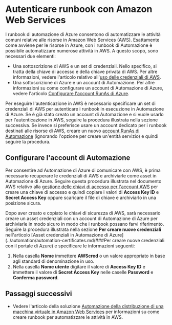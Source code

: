 <properties
   pageTitle="Configurare l'autenticazione in Amazon Web Services | Microsoft Azure"
   description="Questo articolo descrive come creare e convalidare le credenziali di AWS per i runbook in Automazione di Azure che gestiscono le risorse di AWS."
   services="automation"
   documentationCenter=""
   authors="mgoedtel"
   manager="jwhit"
   editor="tysonn"
   keywords="autenticazione AWS, configurare AWS"/>
<tags
   ms.service="automation"
   ms.workload="tbd"
   ms.tgt_pltfrm="na"
   ms.devlang="na"
   ms.topic="get-started-article"
   ms.date="08/17/2016"
   ms.author="magoedte"/>  

# Autenticare runbook con Amazon Web Services
I runbook di automazione di Azure consentono di automatizzare le attività comuni relative alle risorse in Amazon Web Services (AWS). Esattamente come avviene per le risorse in Azure, con i runbook di Automazione è possibile automatizzare numerose attività in AWS. A questo scopo, sono necessari due elementi:

* Una sottoscrizione di AWS e un set di credenziali. Nello specifico, si tratta della chiave di accesso e della chiave privata di AWS. Per altre informazioni, vedere l'articolo relativo all'[uso delle credenziali di AWS](http://docs.aws.amazon.com/powershell/latest/userguide/specifying-your-aws-credentials.html).
* Una sottoscrizione di Azure e un account di Automazione. Per altre informazioni su come configurare un account di Automazione di Azure, vedere l'articolo [Configurare l'account RunAs di Azure](../automation/automation-sec-configure-azure-runas-account.md).

Per eseguire l'autenticazione in AWS è necessario specificare un set di credenziali di AWS per autenticare i runbook in esecuzione in Automazione di Azure. Se è già stato creato un account di Automazione e si vuole usarlo per l'autenticazione in AWS, seguire la procedura illustrata nella sezione successiva. Se invece si preferisce usare un account dedicato per i runbook destinati alle risorse di AWS, creare un nuovo [account RunAs di Automazione](../automation/automation-sec-configure-azure-runas-account.md) (ignorando l'opzione per creare un'entità servizio) e quindi seguire la procedura.

## Configurare l'account di Automazione
Per consentire ad Automazione di Azure di comunicare con AWS, è prima necessario recuperare le credenziali di AWS e archiviarle come asset in Automazione di Azure. Seguire questa procedura illustrata nel documento AWS relativo alla [gestione delle chiavi di accesso per l'account AWS](http://docs.aws.amazon.com/general/latest/gr/managing-aws-access-keys.html) per creare una chiave di accesso e quindi copiare i valori di **Access Key ID** e **Secret Access Key** oppure scaricare il file di chiave e archiviarlo in una posizione sicura.

Dopo aver creato e copiato le chiavi di sicurezza di AWS, sarà necessario creare un asset credenziali con un account di Automazione di Azure per archiviarle in modo sicuro in modo che i runbook possano farvi riferimento. Seguire la procedura illustrata nella sezione **Per creare nuove credenziali** nell'articolo [Asset credenziali in Automazione di Azure](../automation/automation-certificates.md/###Per creare nuove credenziali con il portale di Azure) e specificare le informazioni seguenti:

1. Nella casella **Nome** immettere **AWScred** o un valore appropriato in base agli standard di denominazione in uso.
2. Nella casella **Nome utente** digitare il valore di **Access Key ID** e immettere il valore di **Secret Access Key** nelle caselle **Password** e **Conferma password**.

## Passaggi successivi

- Vedere l'articolo della soluzione [Automazione della distribuzione di una macchina virtuale in Amazon Web Services](../automation/automation-scenario-aws-deployment.md) per informazioni su come creare runbook per automatizzare le attività in AWS.

<!---HONumber=AcomDC_0817_2016-->